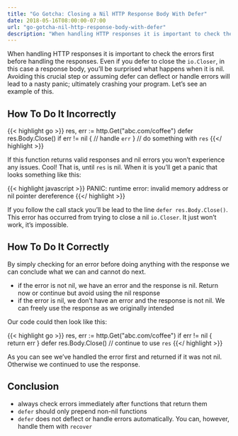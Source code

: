```yaml
---
title: "Go Gotcha: Closing a Nil HTTP Response Body With Defer"
date: 2018-05-16T08:00:00-07:00
url: "go-gotcha-nil-http-response-body-with-defer"
description: "When handling HTTP responses it is important to check the errors first before handling the responses."
---
```


When handling HTTP responses it is important to check the errors first before handling the responses. Even if you defer to close the `io.Closer`, in this case a response body, you’ll be surprised what happens when it is nil. Avoiding this crucial step or assuming defer can deflect or handle errors will lead to a nasty panic; ultimately crashing your program. Let’s see an example of this.

## How To Do It Incorrectly

{{< highlight go >}}
res, err := http.Get("abc.com/coffee")
defer res.Body.Close()
if err != nil {
    // handle `err`
}
// do something with `res`
{{</ highlight >}}

If this function returns valid responses and nil errors you won’t experience any issues. Cool! That is, until `res` is nil. When it is you’ll get a panic that looks something like this:

{{< highlight javascript >}}
PANIC: runtime error: invalid memory address or nil pointer dereference
{{</ highlight >}}

If you follow the call stack you’ll be lead to the line `defer res.Body.Close()`. This error has occurred from trying to close a nil `io.Closer`. It just won’t work, it’s impossible.

## How To Do It Correctly

By simply checking for an error before doing anything with the response we can conclude what we can and cannot do next.

- if the error is not nil, we have an error and the response is nil. Return now or continue but avoid using the nil response
- if the error is nil, we don’t have an error and the response is not nil. We can freely use the response as we originally intended

Our code could then look like this:

{{< highlight go >}}
res, err := http.Get("abc.com/coffee")
if err != nil {
    return err
}
defer res.Body.Close()
// continue to use `res`
{{</ highlight >}}

As you can see we’ve handled the error first and returned if it was not nil. Otherwise we continued to use the response.

## Conclusion
- always check errors immediately after functions that return them
- `defer` should only prepend non-nil functions
- `defer` does not deflect or handle errors automatically. You can, however, handle them with `recover`
